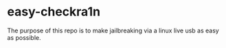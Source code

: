 # easy-checkra1n
The purpose of this repo is to make jailbreaking via a linux live usb as easy as possible.
